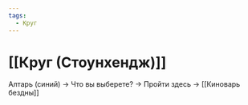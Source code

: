 ```yaml
---
tags:
  - Круг
---
```

# [[Круг (Стоунхендж)]]
Алтарь (синий) -> Что вы выберете? -> Пройти здесь -> [[Киноварь бездны]] 